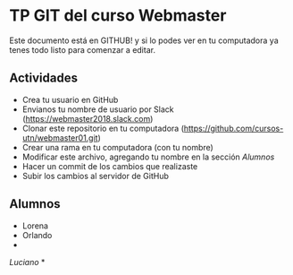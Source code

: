 # TP GIT del curso Webmaster

Este documento está en GITHUB! y si lo podes ver en tu computadora ya tenes todo listo para comenzar a editar.

## Actividades

* Crea tu usuario en GitHub
* Envianos tu nombre de usuario por Slack (https://webmaster2018.slack.com)
* Clonar este repositorio en tu computadora (https://github.com/cursos-utn/webmaster01.git)
* Crear una rama en tu computadora (con tu nombre)
* Modificar este archivo, agregando tu nombre en la sección *Alumnos*
* Hacer un commit de los cambios que realizaste
* Subir los cambios al servidor de GitHub 


## Alumnos

* Lorena
* Orlando
* 
*Luciano*
* 
<!DOCTYPE html>
<html>
<head>
	<title>hola mundo</title>
</head>
<body>

</body>
</html>